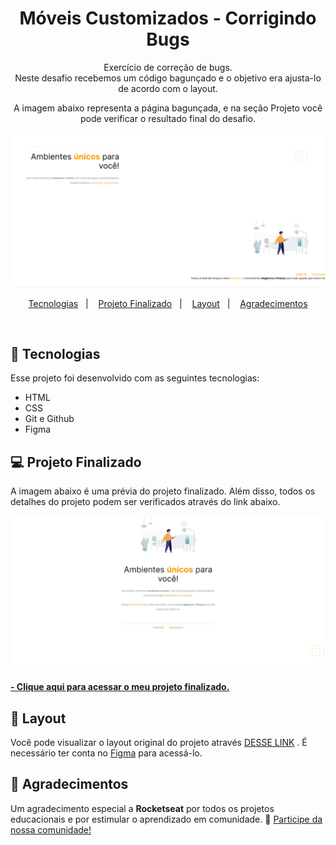 <h1 align="center"> Móveis Customizados - Corrigindo Bugs</h1>

<p align="center">
Exercício de correção de bugs.<br/>
Neste desafio recebemos um código bagunçado e o objetivo era ajusta-lo de acordo com o layout.<br/>

<p align="center">
A imagem abaixo representa a página bagunçada, e na seção Projeto você pode verificar o resultado final do desafio. 
<br/><br/>
<img src="./github/layout-baguncado.png" width="700">
</p>

<p align="center">
  <a href="#-tecnologias">Tecnologias</a>&nbsp;&nbsp;&nbsp;|&nbsp;&nbsp;&nbsp;
  <a href="#-projeto-finalizado">Projeto Finalizado</a>&nbsp;&nbsp;&nbsp;|&nbsp;&nbsp;&nbsp;
  <a href="#-layout">Layout</a>&nbsp;&nbsp;&nbsp;|&nbsp;&nbsp;&nbsp;
  <a href="#-agradecimentos">Agradecimentos</a>
</p>

<br/>

## 🚀 Tecnologias

Esse projeto foi desenvolvido com as seguintes tecnologias:

- HTML
- CSS
- Git e Github
- Figma

## 💻 Projeto Finalizado

A imagem abaixo é uma prévia do projeto finalizado. Além disso, todos os detalhes do projeto podem ser verificados através do link abaixo.

<img src="./github/projeto-finalizado.jpg" width="700">
<br /><br />
<a href="https://moveiscustomizados-fixbugs.vercel.app/" target="_blank"><strong> - Clique aqui para acessar o meu projeto finalizado.</strong></a>

## 🔖 Layout

Você pode visualizar o layout original do projeto através <a href="https://www.figma.com/file/fAvYZz4dPV5MfhL77XkqkD/Explorer---Projeto-01?node-id=0%3A1&mode=dev" target="_blank">DESSE LINK</a> . É necessário ter conta no <a href="https://figma.com" target="_blank">Figma</a> para acessá-lo.

## 💜 Agradecimentos

Um agradecimento especial a <b>Rocketseat</b> por todos os projetos educacionais e por estimular o aprendizado em comunidade. 🚀
<a href="https://discord.gg/rocketseat" target="_blank">Participe da nossa comunidade!</a>
